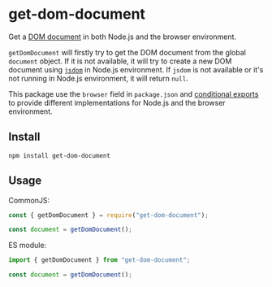 # get-dom-document

Get a [DOM document](https://developer.mozilla.org/en-US/docs/Web/API/Document) in both Node.js and the browser environment.

`getDomDocument` will firstly try to get the DOM document from the global `document` object. If it is not available, it will try to create a new DOM document using [`jsdom`](https://github.com/jsdom/jsdom) in Node.js environment. If `jsdom` is not available or it's not running in Node.js environment, it will return `null`.

This package use the `browser` field in `package.json` and [conditional exports](https://nodejs.org/docs/latest-v16.x/api/packages.html#conditional-exports) to provide different implementations for Node.js and the browser environment.

## Install

```
npm install get-dom-document
```

## Usage

CommonJS:

```js
const { getDomDocument } = require("get-dom-document");

const document = getDomDocument();
```

ES module:

```js
import { getDomDocument } from "get-dom-document";

const document = getDomDocument();
```
